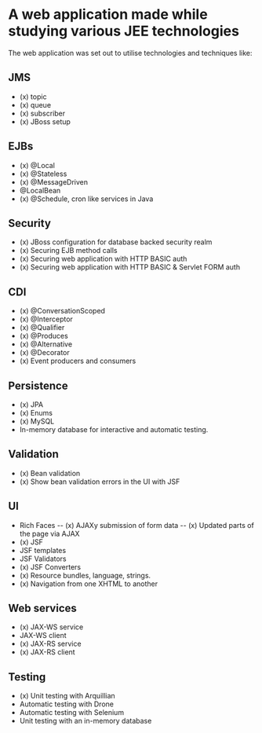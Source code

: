 # A web application made while studying various JEE technologies

The web application was set out to utilise technologies and techniques
like:

## JMS
- (x) topic
- (x) queue
- (x) subscriber
- (x) JBoss setup

## EJBs
- (x) @Local
- (x) @Stateless
- (x) @MessageDriven
- @LocalBean
- (x) @Schedule, cron like services in Java

## Security
- (x) JBoss configuration for database backed security realm
- (x) Securing EJB method calls
- (x) Securing web application with HTTP BASIC auth
- (x) Securing web application with HTTP BASIC & Servlet FORM auth

## CDI
- (x) @ConversationScoped
- (x) @Interceptor
- (x) @Qualifier
- (x) @Produces
- (x) @Alternative
- (x) @Decorator
- (x) Event producers and consumers

## Persistence
- (x) JPA
- (x) Enums
- (x) MySQL
- In-memory database for interactive and automatic testing.

## Validation
- (x) Bean validation
- (x) Show bean validation errors in the UI with JSF

## UI
- Rich Faces
  -- (x) AJAXy submission of form data
  -- (x) Updated parts of the page via AJAX
- (x) JSF
- JSF templates
- JSF Validators
- (x) JSF Converters
- (x) Resource bundles, language, strings.
- (x) Navigation from one XHTML to another

## Web services
- (x) JAX-WS service
- JAX-WS client
- (x) JAX-RS service
- (x) JAX-RS client

## Testing
- (x) Unit testing with Arquillian
- Automatic testing with Drone
- Automatic testing with Selenium
- Unit testing with an in-memory database

